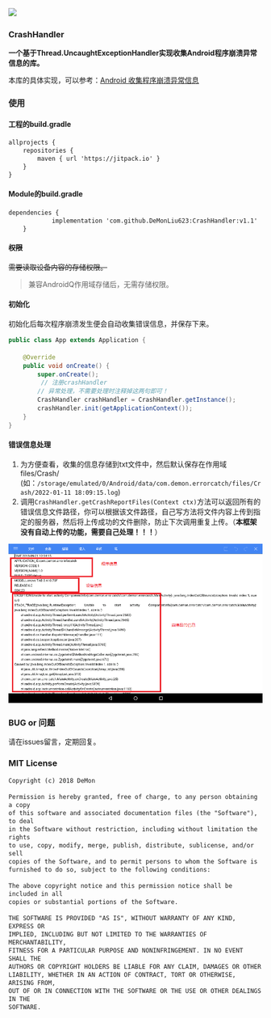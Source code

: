 
[![](https://jitpack.io/v/DeMonLiu623/CrashHandler.svg)](https://jitpack.io/#DeMonLiu623/CrashHandler)

### CrashHandler
**一个基于Thread.UncaughtExceptionHandler实现收集Android程序崩溃异常信息的库。**

本库的具体实现，可以参考：[Android 收集程序崩溃异常信息](https://blog.csdn.net/DeMonliuhui/article/details/82798484)

### 使用

#### 工程的build.gradle

```
allprojects {
    repositories {
        maven { url 'https://jitpack.io' }
    }
}
```

#### Module的build.gradle

```
dependencies {
	        implementation 'com.github.DeMonLiu623:CrashHandler:v1.1'
	}
```

#### ~~权限~~

~~需要读取设备内容的存储权限。~~

>兼容AndroidQ作用域存储后，无需存储权限。

#### 初始化
初始化后每次程序崩溃发生便会自动收集错误信息，并保存下来。

```java
public class App extends Application {

    @Override
    public void onCreate() {
        super.onCreate();
         // 注册crashHandler
        // 异常处理，不需要处理时注释掉这两句即可！
        CrashHandler crashHandler = CrashHandler.getInstance();
        crashHandler.init(getApplicationContext());
    }
}
```
#### 错误信息处理
1. 为方便查看，收集的信息存储到txt文件中，然后默认保存在作用域files/Crash/ (如：```/storage/emulated/0/Android/data/com.demon.errorcatch/files/Crash/2022-01-11 18:09:15.log```)
2. 调用```CrashHandler.getCrashReportFiles(Context ctx)```方法可以返回所有的错误信息文件路径，你可以根据该文件路径，自己写方法将文件内容上传到指定的服务器，然后将上传成功的文件删除，防止下次调用重复上传。（**本框架没有自动上传的功能，需要自己处理！！！**）

![Effect](https://raw.githubusercontent.com/DeMonLiu623/CrashHandler/master/img/demo.png)

### BUG or 问题
请在issues留言，定期回复。

### MIT License

```
Copyright (c) 2018 DeMon

Permission is hereby granted, free of charge, to any person obtaining a copy
of this software and associated documentation files (the "Software"), to deal
in the Software without restriction, including without limitation the rights
to use, copy, modify, merge, publish, distribute, sublicense, and/or sell
copies of the Software, and to permit persons to whom the Software is
furnished to do so, subject to the following conditions:

The above copyright notice and this permission notice shall be included in all
copies or substantial portions of the Software.

THE SOFTWARE IS PROVIDED "AS IS", WITHOUT WARRANTY OF ANY KIND, EXPRESS OR
IMPLIED, INCLUDING BUT NOT LIMITED TO THE WARRANTIES OF MERCHANTABILITY,
FITNESS FOR A PARTICULAR PURPOSE AND NONINFRINGEMENT. IN NO EVENT SHALL THE
AUTHORS OR COPYRIGHT HOLDERS BE LIABLE FOR ANY CLAIM, DAMAGES OR OTHER
LIABILITY, WHETHER IN AN ACTION OF CONTRACT, TORT OR OTHERWISE, ARISING FROM,
OUT OF OR IN CONNECTION WITH THE SOFTWARE OR THE USE OR OTHER DEALINGS IN THE
SOFTWARE.
```
